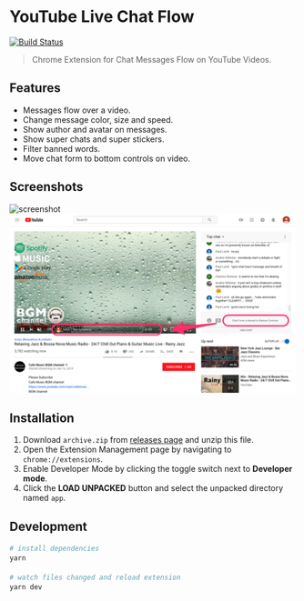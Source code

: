 # YouTube Live Chat Flow

[![Build Status](https://travis-ci.com/fiahfy/youtube-live-chat-flow.svg?branch=master)](https://travis-ci.com/fiahfy/youtube-live-chat-flow)

> Chrome Extension for Chat Messages Flow on YouTube Videos.

## Features

- Messages flow over a video.
- Change message color, size and speed.
- Show author and avatar on messages.
- Show super chats and super stickers.
- Filter banned words.
- Move chat form to bottom controls on video.

## Screenshots

![screenshot](.github/img/screenshot1.gif)
![screenshot](.github/img/screenshot2.png)

## Installation

1. Download `archive.zip` from [releases page](https://github.com/fiahfy/youtube-live-chat-flow/releases) and unzip this file.
2. Open the Extension Management page by navigating to `chrome://extensions`.
3. Enable Developer Mode by clicking the toggle switch next to **Developer mode**.
4. Click the **LOAD UNPACKED** button and select the unpacked directory named `app`.

## Development

```bash
# install dependencies
yarn

# watch files changed and reload extension
yarn dev
```
